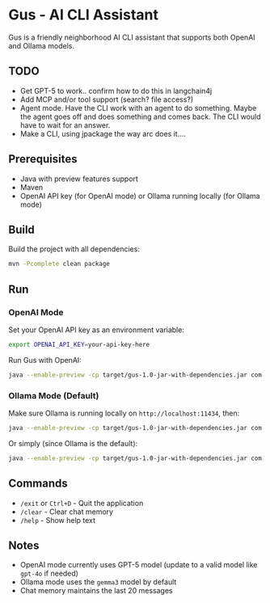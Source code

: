 # Gus - AI CLI Assistant

Gus is a friendly neighborhood AI CLI assistant that supports both OpenAI and Ollama models.

## TODO

- Get GPT-5 to work.. confirm how to do this in langchain4j
- Add MCP and/or tool support (search? file access?)
- Agent mode. Have the CLI work with an agent to do something. Maybe the agent goes off and does something and comes back. The CLI would have to wait for an answer.
- Make a CLI, using jpackage the way arc does it....

## Prerequisites

- Java with preview features support
- Maven
- OpenAI API key (for OpenAI mode) or Ollama running locally (for Ollama mode)

## Build

Build the project with all dependencies:

```bash
mvn -Pcomplete clean package
```

## Run

### OpenAI Mode

Set your OpenAI API key as an environment variable:
```bash
export OPENAI_API_KEY=your-api-key-here
```

Run Gus with OpenAI:
```bash
java --enable-preview -cp target/gus-1.0-jar-with-dependencies.jar com.pinealpha.gus.Gus --openai
```

### Ollama Mode (Default)

Make sure Ollama is running locally on `http://localhost:11434`, then:

```bash
java --enable-preview -cp target/gus-1.0-jar-with-dependencies.jar com.pinealpha.gus.Gus --ollama
```

Or simply (since Ollama is the default):
```bash
java --enable-preview -cp target/gus-1.0-jar-with-dependencies.jar com.pinealpha.gus.Gus
```

## Commands

- `/exit` or `Ctrl+D` - Quit the application
- `/clear` - Clear chat memory
- `/help` - Show help text

## Notes

- OpenAI mode currently uses GPT-5 model (update to a valid model like `gpt-4o` if needed)
- Ollama mode uses the `gemma3` model by default
- Chat memory maintains the last 20 messages